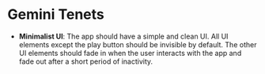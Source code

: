 # Gemini Tenets

- **Minimalist UI**: The app should have a simple and clean UI. All UI elements except the play button should be invisible by default. The other UI elements should fade in when the user interacts with the app and fade out after a short period of inactivity.